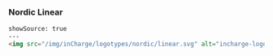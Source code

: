 ### Nordic Linear

```html
showSource: true
---
<img src="/img/inCharge/logotypes/nordic/linear.svg" alt="incharge-logotype-nordic-linear" />
```
